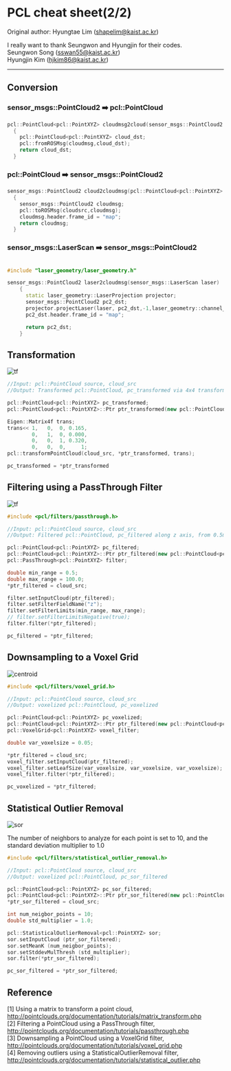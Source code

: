 # PCL cheat sheet(2/2)

Original author: Hyungtae Lim (shapelim@kaist.ac.kr)

I really want to thank Seungwon and Hyungjin for their codes. <br/> 
Seungwon Song (sswan55@kaist.ac.kr) <br/>
Hyungjin Kim (hjkim86@kaist.ac.kr)

-----------

## Conversion

### sensor_msgs::PointCloud2 :arrow_right: pcl::PointCloud
```cpp
pcl::PointCloud<pcl::PointXYZ> cloudmsg2cloud(sensor_msgs::PointCloud2 cloudmsg)
  {
    pcl::PointCloud<pcl::PointXYZ> cloud_dst;
    pcl::fromROSMsg(cloudmsg,cloud_dst);
    return cloud_dst;
  }
```
### pcl::PointCloud :arrow_right: sensor_msgs::PointCloud2
```cpp
sensor_msgs::PointCloud2 cloud2cloudmsg(pcl::PointCloud<pcl::PointXYZ> cloud_src)
  {
    sensor_msgs::PointCloud2 cloudmsg;
    pcl::toROSMsg(cloudsrc,cloudmsg);
    cloudmsg.header.frame_id = "map";
    return cloudmsg;
  }
```

### sensor_msgs::LaserScan :arrow_right: sensor_msgs::PointCloud2
```cpp

#include "laser_geometry/laser_geometry.h"

sensor_msgs::PointCloud2 laser2cloudmsg(sensor_msgs::LaserScan laser)
    {
      static laser_geometry::LaserProjection projector;
      sensor_msgs::PointCloud2 pc2_dst;
      projector.projectLaser(laser, pc2_dst,-1,laser_geometry::channel_option::Intensity | laser_geometry::channel_option::Distance);
      pc2_dst.header.frame_id = "map";

      return pc2_dst;
    }
```

## Transformation
![tf](/img/pcl_robot_sensor.PNG)

```cpp
//Input: pcl::PointCloud source, cloud_src
//Output: Transformed pcl::PointCloud, pc_transformed via 4x4 transformation matrix

pcl::PointCloud<pcl::PointXYZ> pc_transformed;
pcl::PointCloud<pcl::PointXYZ>::Ptr ptr_transformed(new pcl::PointCloud<pcl::PointXYZ>);

Eigen::Matrix4f trans;
trans<< 1,   0,  0, 0.165,
        0,   1,  0, 0.000,
        0,   0,  1, 0.320,
        0,   0,  0,     1;
pcl::transformPointCloud(cloud_src, *ptr_transformed, trans);

pc_transformed = *ptr_transformed
```

## Filtering using a PassThrough Filter
![tf](/img/pcl_robot_sensor.png)

```cpp
#include <pcl/filters/passthrough.h>

//Input: pcl::PointCloud source, cloud_src
//Output: Filtered pcl::PointCloud, pc_filtered along z axis, from 0.5m to 100.0m

pcl::PointCloud<pcl::PointXYZ> pc_filtered;
pcl::PointCloud<pcl::PointXYZ>::Ptr ptr_filtered(new pcl::PointCloud<pcl::PointXYZ>);
pcl::PassThrough<pcl::PointXYZ> filter;

double min_range = 0.5;
double max_range = 100.0;
*ptr_filtered = cloud_src;

filter.setInputCloud(ptr_filtered);
filter.setFilterFieldName("z");
filter.setFilterLimits(min_range, max_range);
// filter.setFilterLimitsNegative(true);
filter.filter(*ptr_filtered);

pc_filtered = *ptr_filtered;
```


## Downsampling to a Voxel Grid
![centroid](/img/pcl_centroid.PNG)
```cpp
#include <pcl/filters/voxel_grid.h>

//Input: pcl::PointCloud source, cloud_src
//Output: voxelized pcl::PointCloud, pc_voxelized 

pcl::PointCloud<pcl::PointXYZ> pc_voxelized;
pcl::PointCloud<pcl::PointXYZ>::Ptr ptr_filtered(new pcl::PointCloud<pcl::PointXYZ>);
pcl::VoxelGrid<pcl::PointXYZ> voxel_filter;

double var_voxelsize = 0.05;

*ptr_filtered = cloud_src;
voxel_filter.setInputCloud(ptr_filtered);
voxel_filter.setLeafSize(var_voxelsize, var_voxelsize, var_voxelsize);
voxel_filter.filter(*ptr_filtered);

pc_voxelized = *ptr_filtered;
```
## Statistical Outlier Removal
![sor](/img/pcl_sor.PNG)

The number of neighbors to analyze for each point is set to 10, and the standard deviation multiplier to 1.0
```cpp
#include <pcl/filters/statistical_outlier_removal.h>

//Input: pcl::PointCloud source, cloud_src
//Output: voxelized pcl::PointCloud, pc_sor_filtered 

pcl::PointCloud<pcl::PointXYZ> pc_sor_filtered;
pcl::PointCloud<pcl::PointXYZ>::Ptr ptr_sor_filtered(new pcl::PointCloud<pcl::PointXYZ>);
*ptr_sor_filtered = cloud_src;

int num_neigbor_points = 10;
double std_multiplier = 1.0;

pcl::StatisticalOutlierRemoval<pcl::PointXYZ> sor;
sor.setInputCloud (ptr_sor_filtered);
sor.setMeanK (num_neigbor_points);
sor.setStddevMulThresh (std_multiplier);
sor.filter(*ptr_sor_filtered);

pc_sor_filtered = *ptr_sor_filtered;
```

## Reference
[1] Using a matrix to transform a point cloud, http://pointclouds.org/documentation/tutorials/matrix_transform.php <br/>
[2] Filtering a PointCloud using a PassThrough filter, http://pointclouds.org/documentation/tutorials/passthrough.php <br/>
[3] Downsampling a PointCloud using a VoxelGrid filter, http://pointclouds.org/documentation/tutorials/voxel_grid.php <br/>
[4] Removing outliers using a StatisticalOutlierRemoval filter, http://pointclouds.org/documentation/tutorials/statistical_outlier.php <br/>



